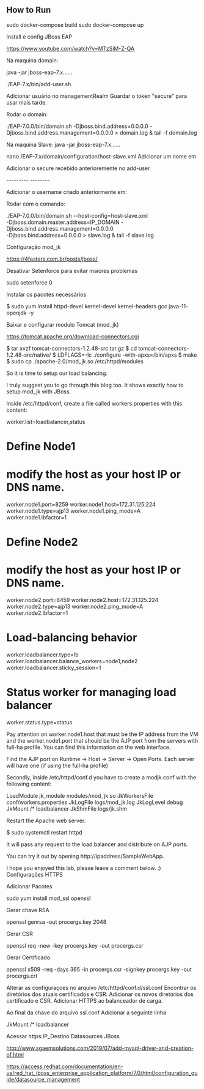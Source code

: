 ## How to Run 

  sudo docker-compose build
  sudo docker-compose up


Install e config JBoss EAP

https://www.youtube.com/watch?v=MTzSiM-Z-QA

Na maquina domain:

java -jar jboss-eap-7.x......

./EAP-7.x/bin/add-user.sh

Adicionar usuário no managementRealm Guardar o token "secure" para usar mais tarde.

Rodar o domain:

./EAP-7.0.0/bin/domain.sh -Djboss.bind.address=0.0.0.0 -Djboss.bind.address.management=0.0.0.0 > domain.log & tail -f domain.log

Na maquina Slave: java -jar jboss-eap-7.x......

nano /EAP-7.x/domain/configuration/host-slave.xml Adicionar um nome em

<host xmlns="urn:jboss:domain:4.1" name="node1">
  <extensions>
    <extension module="org.jboss.as.jmx"/>
  </extensions>

Adicionar o secure recebido anterioremente no add-user

  <security-realm name="ManagementRealm">
    <server-identities>
     --------- <secret value="amJvc3NhZG1pbg==" />   --------
    </server-identities>
    <authentication>
      <local default-user="$local" skip-group-loading="true"/>
      <properties path="mgmt-users.properties" relative-to="jboss.domain.config.dir"/>
    </authentication>
    <authorization map-groups-to-roles="false">
      <properties path="mgmt-groups.properties" relative-to="jboss.domain.config.dir"/>
    </authorization>
  </security-realm>

Adicionar o username criado anteriormente em:

<domain-controller>
    <remote security-realm="ManagementRealm" !!!!!!!username="jbossadmin"!!!!!!!!!>
        <discovery-options>
            <static-discovery name="primary" protocol="${jboss.domain.master.protocol:remote}" host$
        </discovery-options>
    </remote>
</domain-controller>

Rodar com o comando:

 ./EAP-7.0.0/bin/domain.sh --host-config=host-slave.xml \
 -Djboss.domain.master.address=IP_DOMAIN -Djboss.bind.address.management=0.0.0.0 \
 -Djboss.bind.address=0.0.0.0 > slave.log & tail -f slave.log

Configuração mod_jk

https://4fasters.com.br/posts/jboss/

Desativar Setenforce para evitar maiores problemas

sudo setenforce 0

Instalar os pacotes necessários

$ sudo yum install httpd-devel kernel-devel kernel-headers gcc java-11-openjdk -y

Baixar e configurar modulo Tomcat (mod_jk)

https://tomcat.apache.org/download-connectors.cgi

$ tar xvzf tomcat-connectors-1.2.48-src.tar.gz
$ cd tomcat-connectors-1.2.48-src/native/
$ LDFLAGS=-lc ./configure -with-apxs=/bin/apxs
$ make
$ sudo cp ./apache-2.0/mod_jk.so /etc/httpd/modules

So it is time to setup our load balancing.

I truly suggest you to go through this blog too. It shows exactly how to setup mod_jk with JBoss.

Inside /etc/httpd/conf, create a file called workers.properties with this content:

worker.list=loadbalancer,status

# Define Node1
# modify the host as your host IP or DNS name.

worker.node1.port=8259
worker.node1.host=172.31.125.224
worker.node1.type=ajp13
worker.node1.ping_mode=A
worker.node1.lbfactor=1

# Define Node2
# modify the host as your host IP or DNS name.
worker.node2.port=8459
worker.node2.host=172.31.125.224
worker.node2.type=ajp13
worker.node2.ping_mode=A
worker.node2.lbfactor=1

# Load-balancing behavior
worker.loadbalancer.type=lb
worker.loadbalancer.balance_workers=node1,node2
worker.loadbalancer.sticky_session=1

# Status worker for managing load balancer
worker.status.type=status

Pay attention on worker.node1.host that must be the IP address from the VM and the worker.node1.port that should be the AJP port from the servers with full-ha profile. You can find this information on the web interface.

Find the AJP port on Runtime -> Host -> Server -> Open Ports. Each server will have one (if using the full-ha profile)

Secondly, inside /etc/httpd/conf.d you have to create a modjk.conf with the following content:

LoadModule jk_module modules/mod_jk.so
JkWorkersFile conf/workers.properties
JkLogFile logs/mod_jk.log
JkLogLevel debug
JkMount /* loadbalancer
JkShmFile logs/jk.shm

Restart the Apache web server.

$ sudo systemctl restart httpd

It will pass any request to the load balancer and distribute on AJP ports.

You can try it out by opening http://ipaddress/SampleWebApp.

I hope you enjoyed this lab, please leave a comment below. :)
Configurações HTTPS

Adicionar Pacotes

sudo yum install mod_ssl openssl

Gerar chave RSA

openssl genrsa -out procergs.key 2048

Gerar CSR

openssl req -new -key procergs.key -out procergs.csr

Gerar Certificado

openssl x509 -req -days 365 -in procergs.csr -signkey procergs.key -out procergs.crt

Alterar as configuraçoes no arquivo /etc/httpd/conf.d/ssl.conf Encontrar os diretórios dos atuais certificados e CSR. Adicionar os novos diretórios dos certificado e CSR.
Adicionar HTTPS ao balanceador de carga.

Ao final da chave do arquivo ssl.conf Adicionar a seguinte linha

  JkMount /* loadbalancer

Acessar https:IP_Destino
Datasources JBoss

http://www.sgaemsolutions.com/2019/07/add-mysql-driver-and-creation-of.html

https://access.redhat.com/documentation/en-us/red_hat_jboss_enterprise_application_platform/7.0/html/configuration_guide/datasource_management
